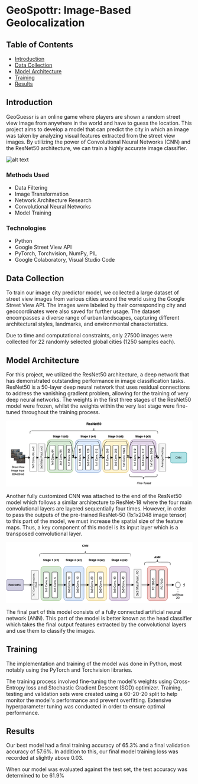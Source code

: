 # GeoSpottr: Image-Based Geolocalization

## Table of Contents

- [Introduction](#introduction)
- [Data Collection](#data-collection)
- [Model Architecture](#model-architecture)
- [Training](#training)
- [Results](#results)

## Introduction

GeoGuessr is an online game where players are shown a random street view image from anywhere in the world and have to guess the location. This project aims to develop a model that can predict the city in which an image was taken by analyzing visual features extracted from the street view images. By utilizing the power of Convolutional Neural Networks (CNN) and the ResNet50 architecture, we can train a highly accurate image classifier.

![alt text](https://blogger.googleusercontent.com/img/b/R29vZ2xl/AVvXsEjuVSRtsMiLntaMRx9oAiPgsPetFItAc9MsC7hBIVD5p6PJDA6UJxrgZGQXMVx7KhhfXcqP-NTgwlHLuuJWy1yJ_eAjgn-12FmYNhKvSUwaAKyj1oGfv-pyxMg8M7NsWt7TzqSdsCOZ59lEG-ej-BuZr4j4NSfJctGCHcdPmzD5poYNs2_aQGxySra3Ww/s1822/1.png)

### Methods Used
- Data Filtering
- Image Transformation
- Network Architecture Research
- Convolutional Neural Networks
- Model Training

### Technologies
- Python
- Google Street View API
- PyTorch, Torchvision, NumPy, PIL
- Google Colaboratory, Visual Studio Code

## Data Collection

To train our image city predictor model, we collected a large dataset of street view images from various cities around the world using the Google Street View API. The images were labeled by their corresponding city and geocoordinates were also saved for further usage. The dataset encompasses a diverse range of urban landscapes, capturing different architectural styles, landmarks, and environmental characteristics.

Due to time and computational constraints, only 27500 images were collected for 22 randomly selected global cities (1250 samples each).

## Model Architecture

For this project, we utilized the ResNet50 architecture, a deep network that has demonstrated outstanding performance in image classification tasks. ResNet50 is a 50-layer deep neural network that uses residual connections to address the vanishing gradient problem, allowing for the training of very deep neural networks. The weights in the first three stages of the ResNet50 model were frozen, whilst the weights within the very last stage were fine-tuned throughout the training process.

![alt text](https://github.com/pkardjian/GeoSpottr/blob/main/primary/architecture/ResNet.png)

Another fully customized CNN was attached to the end of the ResNet50 model which follows a similar architecture to ResNet-18 where the four main convolutional layers are layered sequentially four times. However, in order to pass the outputs of the pre-trained ResNet-50 (1x1x2048 image tensor) to this part of the model, we must increase the spatial size of the feature maps. Thus, a key component of this model is its input layer which is a transposed convolutional layer. 

![alt text](https://github.com/pkardjian/GeoSpottr/blob/main/primary/architecture/CustomizedCNN.png)

The final part of this model consists of a fully connected artificial neural network (ANN). This part of the model is better known as the head classifier which takes the final output features extracted by the convolutional layers and use them to classify the images. 

## Training

The implementation and training of the model was done in Python, most notably using the PyTorch and Torchvision libraries. 

The training process involved fine-tuning the model's weights using Cross-Entropy loss and Stochastic Gradient Descent (SGD) optimizer. Training, testing and validation sets were created using a 60-20-20 split to help monitor the model's performance and prevent overfitting. Extensive hyperparameter tuning was conducted in order to ensure optimal performance.

## Results

Our best model had a final training accuracy of 65.3% and a final validation accuracy of 57.6%. In addition to this, our final model training loss was recorded at slightly above 0.03. 




When our model was evaluated against the test set, the test accuracy was determined to be 61.9%


